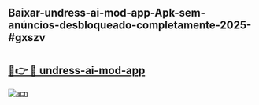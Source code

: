 ## Baixar-undress-ai-mod-app-Apk-sem-anúncios-desbloqueado-completamente-2025-#gxszv

# <h2><a href="https://ainizakaria.my?title=undress-ai-mod-app&ref=20M">🔗👉 🔴 undress-ai-mod-app</a></h2>

[![acn](https://github.com/user-attachments/assets/0f9c940e-d8b0-45ae-aac7-cd30a18b3e1c)](https://ainizakaria.my?title=undress-ai-mod-app&ref=20M)

